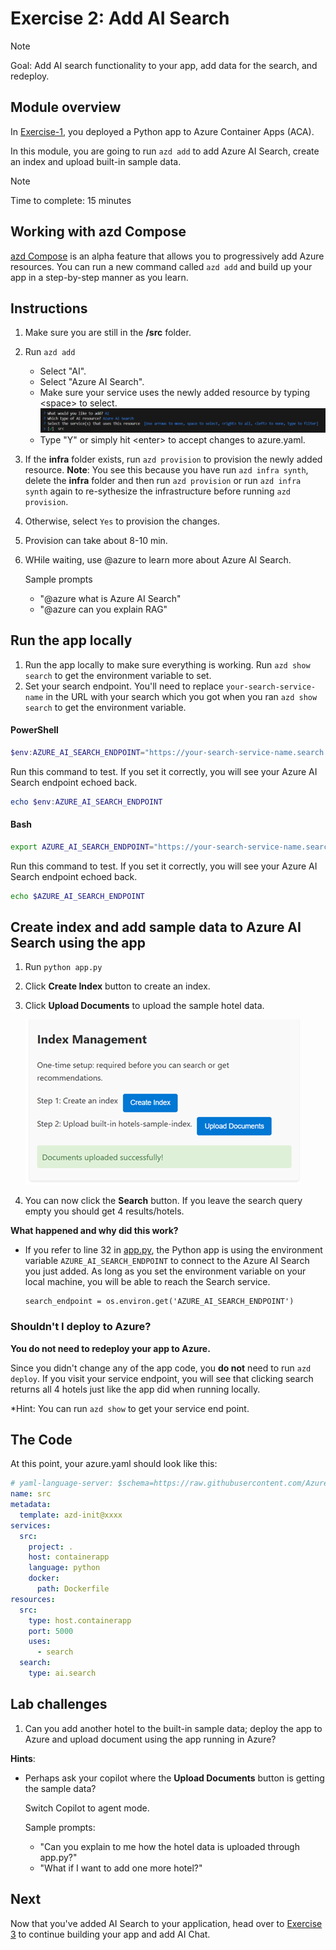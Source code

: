 # Exercise 2: Add AI Search

> [!Note]
> Goal: Add AI search functionality to your app, add data for the search, and redeploy.

## Module overview

In [Exercise-1](/Lab-Instructions/1.Exercise-1.md), you deployed a Python app to Azure Container Apps (ACA).

In this module, you are going to run `azd add` to add Azure AI Search, create an index and upload built-in sample data.

> [!NOTE] 
> Time to complete: 15 minutes

## Working with azd Compose

[azd Compose](https://aka.ms/azd-compose) is an alpha feature that allows you to progressively add Azure resources. You can run a new command called `azd add` and build up your app in a step-by-step manner as you learn.

## Instructions

1. Make sure you are still in the **/src** folder.
1. Run `azd add`
    * Select "AI".
    * Select "Azure AI Search".
    * Make sure your service uses the newly added resource by typing \<space> to select.
    ![Connect service to searach](/Lab-Instructions/Images/2.ConnectServicetoSearch.png)
    * Type "Y" or simply hit \<enter> to accept changes to azure.yaml.  
1. If the **infra** folder exists, run `azd provision` to provision the newly added resource. **Note**: You see this because you have run `azd infra synth`, delete the **infra** folder and then run `azd provision` or run `azd infra synth` again to re-sythesize the infrastructure before running `azd provision`.
1. Otherwise, select `Yes` to provision the changes.
1. Provision can take about 8-10 min. 
1. WHile waiting, use @azure to learn more about Azure AI Search.

    Sample prompts
    * "@azure what is Azure AI Search"
    * "@azure can you explain RAG"

## Run the app locally 

1. Run the app locally to make sure everything is working. Run `azd show search` to get the environment variable to set.
1. Set your search endpoint. You'll need to replace `your-search-service-name` in the URL with your search which you got when you ran `azd show search` to get the environment variable.

####  PowerShell
```powershell
$env:AZURE_AI_SEARCH_ENDPOINT="https://your-search-service-name.search.windows.net"

```
Run this command to test. If you set it correctly, you will see your Azure AI Search endpoint echoed back.

```powershell
echo $env:AZURE_AI_SEARCH_ENDPOINT
```

#### Bash
```bash
export AZURE_AI_SEARCH_ENDPOINT="https://your-search-service-name.search.windows.net"
```

Run this command to test. If you set it correctly, you will see your Azure AI Search endpoint echoed back.

```bash
echo $AZURE_AI_SEARCH_ENDPOINT
```
## Create index and add sample data to Azure AI Search using the app
1. Run `python app.py`
1. Click **Create Index** button to create an index.
1. Click **Upload Documents** to upload the sample hotel data.

    ![Index Management](/Lab-Instructions/Images/2.index-management.png)
1. You can now click the **Search** button. If you leave the search query empty you should get 4 results/hotels. 

**What happened and why did this work?**

* If you refer to line 32 in [app.py](/src/app.py), the Python app is using the environment variable `AZURE_AI_SEARCH_ENDPOINT` to connect to the Azure AI Search you just added. As long as you set the environment variable on your local machine, you will be able to reach the Search service.
    ```
    search_endpoint = os.environ.get('AZURE_AI_SEARCH_ENDPOINT')
    ```

### Shouldn't I deploy to Azure?

**You do not need to redeploy your app to Azure.**

Since you didn't change any of the app code, you **do not** need to run `azd deploy`. If you visit your service endpoint, you will see that clicking search returns all 4 hotels just like the app did when running locally.

*Hint: You can run `azd show` to get your service end point.

## The Code

At this point, your azure.yaml should look like this:

``` yaml
# yaml-language-server: $schema=https://raw.githubusercontent.com/Azure/azure-dev/main/schemas/alpha/azure.yaml.json
name: src
metadata:
  template: azd-init@xxxx
services:
  src:
    project: .
    host: containerapp
    language: python
    docker:
      path: Dockerfile
resources:
  src:
    type: host.containerapp
    port: 5000
    uses:
      - search
  search:
    type: ai.search
```

## Lab challenges

1. Can you add another hotel to the built-in sample data; deploy the app to Azure and upload document using the app running in Azure?  

**Hints**: 
* Perhaps ask your copilot where the **Upload Documents** button is getting the sample data?

  Switch Copilot to agent mode.

  Sample prompts:
  * "Can you explain to me how the hotel data is uploaded through app.py?"
  * "What if I want to add one more hotel?"

## Next
Now that you've added AI Search to your application, head over to [Exercise 3](/Lab-Instructions/3.Exercise-3.md) to continue building your app and add AI Chat.